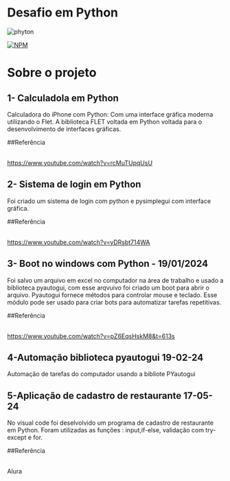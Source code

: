 
# Desafio em Python 
<img aligh= "center" alt="phyton" src="https://img.shields.io/badge/Python-14354C?style=for-the-badge&logo=python&logoColor=white"/>

[![NPM](https://img.shields.io/npm/l/react)](https://github.com/devsuperior/sds1-wmazoni/blob/master/LICENSE) 

# Sobre o projeto

## 1- Calculadola em Python 
Calculadora do iPhone com Python: Com uma interface gráfica moderna utilizando o Flet. 
A biblioteca  FLET voltada em Python voltada para o desenvolvimento de interfaces gráficas.

##Referência

<br> https://www.youtube.com/watch?v=rcMuTUpqUsU </br>

## 2- Sistema de login em Python
Foi criado um sistema de login com python e pysimplegui  com interface gráfica. 

##Referência

<br>https://www.youtube.com/watch?v=yDRsbt714WA </br>

## 3- Boot no windows com Python - 19/01/2024
Foi salvo um arquivo em excel no computador na área de trabalho e usado a biblioteca pyautogui, com esse arqvuivo foi criado um boot para abrir o arquivo. 
Pyautogui fornece métodos para controlar mouse e teclado. Esse módulo pode ser usado para criar bots para automatizar tarefas repetitivas.


##Referência 

<br> https://www.youtube.com/watch?v=pZ6EqsHskM8&t=613s </br>


## 4-Automação biblioteca pyautogui 19-02-24
Automação de tarefas do computador usando a bibliote PYautogui

## 5-Aplicação de cadastro de restaurante 17-05-24
No visual code foi deselvolvido um programa de cadastro de restaurante em Python. Foram utilizadas as funções : input,if-else, validação com try-except e for.

##Referência 

<br> Alura </br> 








